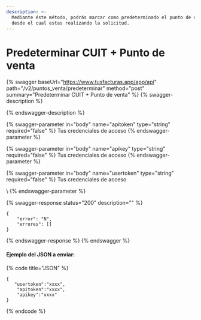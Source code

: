 ```yaml
---
description: >-
  Mediante éste método, podrás marcar como predeterminado el punto de venta,
  desde el cual estas realizando la solicitud.
---
```


# Predeterminar CUIT + Punto de venta



{% swagger baseUrl="https://www.tusfacturas.app/app/api" path="/v2/puntos_venta/predeterminar" method="post" summary="Predeterminar CUIT + Punto de venta" %}
{% swagger-description %}

{% endswagger-description %}

{% swagger-parameter in="body" name="apitoken" type="string" required="false" %}
Tus credenciales de acceso
{% endswagger-parameter %}

{% swagger-parameter in="body" name="apikey" type="string" required="false" %}
Tus credenciales de acceso
{% endswagger-parameter %}

{% swagger-parameter in="body" name="usertoken" type="string" required="false" %}
Tus credenciales de acceso

\\
{% endswagger-parameter %}

{% swagger-response status="200" description="" %}
```
{
	"error": "N",
	"errores": [] 
}
```
{% endswagger-response %}
{% endswagger %}

#### Ejemplo del JSON a enviar:

{% code title="JSON" %}
```
{
   "usertoken":"xxxx",
    "apitoken":"xxxx",
    "apikey":"xxxx" 
}
```
{% endcode %}

##
